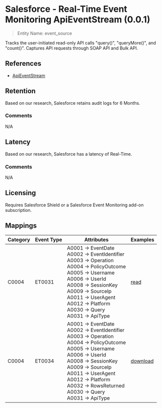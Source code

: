 # Salesforce - Real-Time Event Monitoring ApiEventStream (0.0.1)

> Entity Name: event_source

Tracks the user-initiated read-only API calls "query()", "queryMore()", and "count()". Captures API requests through SOAP API and Bulk API.

## References
* [ApiEventStream](https://developer.salesforce.com/docs/atlas.en-us.platform_events.meta/platform_events/sforce_api_objects_apieventstream.htm)

## Retention

Based on our research, Salesforce retains audit logs for 6 Months.


### Comments
N/A


## Latency

Based on our research, Salesforce has a latency of Real-Time.

### Comments
N/A


## Licensing

Requires Salesforce Shield or a Salesforce Event Monitoring add-on subscription.

## Mappings

| Category | Event Type | Attributes | Examples |
| -------- | ---------- | ---------- | -------- |
| C0004 | ET0031 |A0001 -> EventDate<br />A0002 -> EventIdentifier<br />A0003 -> Operation<br />A0004 -> PolicyOutcome<br />A0005 -> Username<br />A0006 -> UserId<br />A0008 -> SessionKey<br />A0009 -> SourceIp<br />A0011 -> UserAgent<br />A0012 -> Platform<br />A0030 -> Query<br />A0031 -> ApiType<br />|[read](/products/salesforce/event_examples/activity_audit_read_resource_apieventstream.json)<br />|
| C0004 | ET0034 |A0001 -> EventDate<br />A0002 -> EventIdentifier<br />A0003 -> Operation<br />A0004 -> PolicyOutcome<br />A0005 -> Username<br />A0006 -> UserId<br />A0008 -> SessionKey<br />A0009 -> SourceIp<br />A0011 -> UserAgent<br />A0012 -> Platform<br />A0032 -> RowsReturned<br />A0030 -> Query<br />A0031 -> ApiType<br />|[download](/products/salesforce/event_examples/activity_audit_download_resource_apieventstream.json)<br />|


